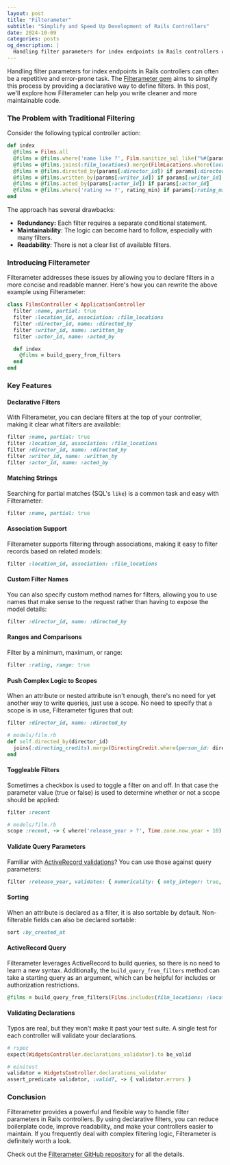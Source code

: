 ```yaml
---
layout: post
title: "Filterameter"
subtitle: "Simplify and Speed Up Development of Rails Controllers"
date: 2024-10-09
categories: posts
og_description: |
  Handling filter parameters for index endpoints in Rails controllers can often be a repetitive and error-prone task. The Filterameter gem aims to simplify this process by providing a declarative way to define filters. In this post, we’ll explore how Filterameter can help you write cleaner and more maintainable code.
---
```


Handling filter parameters for index endpoints in Rails controllers can often be a repetitive and error-prone task. The [Filterameter gem](https://github.com/RockSolt/filterameter) aims to simplify this process by providing a declarative way to define filters. In this post, we'll explore how Filterameter can help you write cleaner and more maintainable code.

### The Problem with Traditional Filtering

Consider the following typical controller action:

```ruby
def index
  @films = Films.all
  @films = @films.where('name like ?', Film.sanitize_sql_like("%#{params[:name]}%")) if params[:name]
  @films = @films.joins(:film_locations).merge(FilmLocations.where(location_id: params[:location_id])) if params[:location_id]
  @films = @films.directed_by(params[:director_id]) if params[:director_id]
  @films = @films.written_by(params[:writer_id]) if params[:writer_id]
  @films = @films.acted_by(params[:actor_id]) if params[:actor_id]
  @films = @films.where('rating >= ?', rating_min) if params[:rating_min]
end
```

The approach has several drawbacks:

- **Redundancy:** Each filter requires a separate conditional statement.
- **Maintainability**: The logic can become hard to follow, especially with many filters.
- **Readability**: There is not a clear list of available filters.

### Introducing Filterameter

Filterameter addresses these issues by allowing you to declare filters in a more concise and readable manner. Here's how you can rewrite the above example using Filterameter:

```ruby
class FilmsController < ApplicationController
  filter :name, partial: true
  filter :location_id, association: :film_locations
  filter :director_id, name: :directed_by
  filter :writer_id, name: :written_by
  filter :actor_id, name: :acted_by

  def index
    @films = build_query_from_filters
  end
end
```

### Key Features

#### Declarative Filters

With Filterameter, you can declare filters at the top of your controller, making it clear what filters are available:

```ruby
filter :name, partial: true
filter :location_id, association: :film_locations
filter :director_id, name: :directed_by
filter :writer_id, name: :written_by
filter :actor_id, name: :acted_by
```

#### Matching Strings

Searching for partial matches (SQL's `like`) is a common task and easy with Filterameter:

```ruby
filter :name, partial: true
```

#### Association Support

Filterameter supports filtering through associations, making it easy to filter records based on related models:

```ruby
filter :location_id, association: :film_locations
```

#### Custom Filter Names

You can also specify custom method names for filters, allowing you to use names that make sense to the request rather than having to expose the model details:

```ruby
filter :director_id, name: :directed_by
```

#### Ranges and Comparisons

Filter by a minimum, maximum, or range:

```ruby
filter :rating, range: true
```

#### Push Complex Logic to Scopes

When an attribute or nested attribute isn't enough, there's no need for yet another way to write queries, just use a scope. No need to specify that a scope is in use, Filterameter figures that out:

```ruby
filter :director_id, name: :directed_by

# models/film.rb
def self.directed_by(director_id)
  joins(:directing_credits).merge(DirectingCredit.where(person_id: director_id))
end
```

#### Toggleable Filters

Sometimes a checkbox is used to toggle a filter on and off. In that case the parameter value (true or false) is used to determine whether or not a scope should be applied:

```ruby
filter :recent

# models/film.rb
scope :recent, -> { where('release_year > ?', Time.zone.now.year - 10) }
```

#### Validate Query Parameters

Familiar with [ActiveRecord validations](https://guides.rubyonrails.org/active_record_validations.html)? You can use those against query parameters:

```ruby
filter :release_year, validates: { numericality: { only_integer: true, greater_than: 1_900, less_than: 2_100 } }
```

#### Sorting

When an attribute is declared as a filter, it is also sortable by default. Non-filterable fields can also be declared sortable:

```ruby
sort :by_created_at
```

#### ActiveRecord Query

Filterameter leverages ActiveRecord to build queries, so there is no need to learn a new syntax. Additionally, the
`build_query_from_filters` method can take a starting query as an argument, which can be helpful for
includes or authorization restrictions.

```ruby
@films = build_query_from_filters(Films.includes(film_locations: :location))
```

#### Validating Declarations

Typos are real, but they won't make it past your test suite. A single test for each controller will validate your
declarations.

```ruby
# rspec
expect(WidgetsController.declarations_validator).to be_valid

# minitest
validator = WidgetsController.declarations_validator
assert_predicate validator, :valid?, -> { validator.errors }
```


### Conclusion

Filterameter provides a powerful and flexible way to handle filter parameters in Rails controllers. By using declarative filters, you can reduce boilerplate code, improve readability, and make your controllers easier to maintain. If you frequently deal with complex filtering logic, Filterameter is definitely worth a look.

Check out the [Filterameter GitHub repository](https://github.com/RockSolt/filterameter) for all the details.
